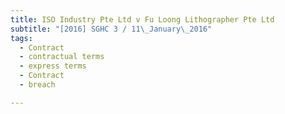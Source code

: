 ```yaml
---
title: ISO Industry Pte Ltd v Fu Loong Lithographer Pte Ltd 
subtitle: "[2016] SGHC 3 / 11\_January\_2016"
tags:
  - Contract
  - contractual terms
  - express terms
  - Contract
  - breach

---
```



